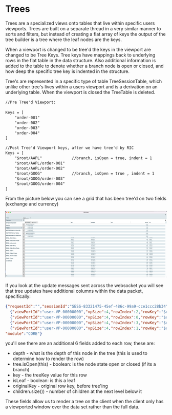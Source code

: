 # Trees

Trees are a specialized views onto tables that live within specific users viewports. Trees are built on a separate thread
in a very similar manner to sorts and filters, but instead of creating a flat array of keys the output of the tree builder
is a tree where the leaf nodes are the keys. 

When a viewport is changed to be tree'd the keys in the viewport are changed to be Tree Keys. Tree keys have mappings back to underlying rows
in the flat table in the data structure. 
Also additional information is added to the table to denote whether a branch node is open or closed,
and how deep the specific tree key is indented in the structure. 

Tree's are represented in a specific type of table TreeSessionTable, which unlike other tree's lives within a users viewport
and is a derivation on an underlying table. When the viewport is closed the TreeTable is deleted. 

```
//Pre Tree'd Viewport:

Keys = [
    "order-001"
    "order-002"
    "order-003"
    "order-004"
]
```
```
//Post Tree'd Viewport keys, after we have tree'd by RIC
Keys = [
    "$root/AAPL"             //branch, isOpen = true, indent = 1
    "$root/AAPL/order-001"
    "$root/AAPL/order-002"
    "$root/GOOG"             //branch, isOpen = true , indent = 1
    "$root/GOOG/order-003"
    "$root/GOOG/order-004"
]
```

From the picture below you can see a grid that has been tree'd on two fields (exchange and currency)

![Trees](treed-instruments.png)

If you look at the update messages sent across the websocket you will see that tree updates have additional columns within the data packet, specifically:

```json
{"requestId":"","sessionId":"SESS-83321475-45ef-486c-99a9-cce1ccc28b34","token":"","user":"user","body":{"type":"TABLE_ROW","batch":"REQ-5","isLast":true,"timeStamp":1642946459556,"rows":[
  {"viewPortId":"user-VP-00000000","vpSize":4,"rowIndex":2,"rowKey":"$root|XNYS/NYS-MAIN","updateType":"U","ts":1642946459556,"sel":0,"vpVersion":"3","data":[1,false,"$root|XNYS/NYS-MAIN",false,"XNYS/NYS-MAIN",123032,"","","","XNYS/NYS-MAIN","","1000",""]},
  {"viewPortId":"user-VP-00000000","vpSize":4,"rowIndex":0,"rowKey":"$root|XLON/LSE-SETS","updateType":"U","ts":1642946459556,"sel":0,"vpVersion":"3","data":[1,false,"$root|XLON/LSE-SETS",false,"XLON/LSE-SETS",17576,"","","","XLON/LSE-SETS","","1000",""]},
  {"viewPortId":"user-VP-00000000","vpSize":4,"rowIndex":3,"rowKey":"$root|XAMS/ENA-MAIN","updateType":"U","ts":1642946459556,"sel":0,"vpVersion":"3","data":[1,false,"$root|XAMS/ENA-MAIN",false,"XAMS/ENA-MAIN",17576,"","","","XAMS/ENA-MAIN","","1000",""]},
  {"viewPortId":"user-VP-00000000","vpSize":4,"rowIndex":1,"rowKey":"$root|XNGS/NAS-GSM","updateType":"U","ts":1642946459556,"sel":0,"vpVersion":"3","data":[1,false,"$root|XNGS/NAS-GSM",false,"XNGS/NAS-GSM",17576,"","","","XNGS/NAS-GSM","","1000",""]}]},
"module":"CORE"}
```
you'll see there are an additional 6 fields added to each row, these are: 

* depth - what is the depth of this node in the tree (this is used to determine how to render the row)
* tree.isOpen(this) - boolean: is the node state open or closed (if its a branch)
* key - the treeKey value for this row
* isLeaf - boolean: is this a leaf
* originalKey - original row key, before tree'ing
* children.size()) - number of children at the next level below it

These fields allow us to render a tree on the client when the client only has a viewported window over the data set rather
than the full data. 




